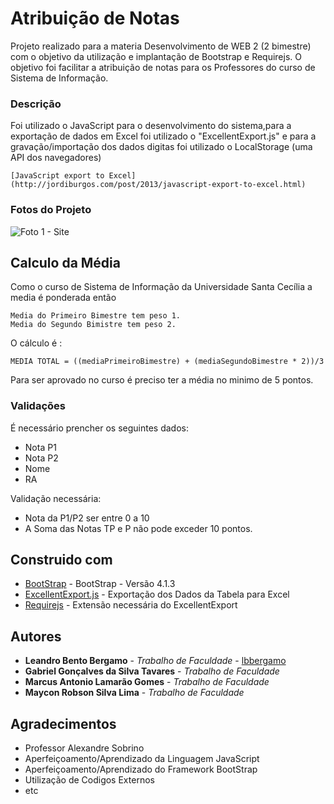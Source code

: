# Atribuição de Notas

Projeto realizado para a materia Desenvolvimento de WEB 2 (2 bimestre) com o objetivo da utilização e implantação de Bootstrap e Requirejs.
O objetivo foi facilitar a atribuição de notas para os Professores do curso de Sistema de Informação.

### Descrição

Foi utilizado o JavaScript para o desenvolvimento do sistema,para a exportação de dados em Excel foi utilizado o "ExcellentExport.js" e para a gravação/importação dos dados digitas foi utilizado o LocalStorage (uma API dos navegadores)

```
[JavaScript export to Excel](http://jordiburgos.com/post/2013/javascript-export-to-excel.html)
```

### Fotos do Projeto

![Foto 1 - Site](https://raw.githubusercontent.com/lbbergamo/TP-Web2-AtribuicaodeNotas/blob/master/Informativos/tela-inicial.png)

## Calculo da Média

Como o curso de Sistema de Informação da Universidade Santa Cecília a media é ponderada então
```
Media do Primeiro Bimestre tem peso 1. 
Media do Segundo Bimistre tem peso 2.
```

O cálculo é :
```
MEDIA TOTAL = ((mediaPrimeiroBimestre) + (mediaSegundoBimestre * 2))/3
```

Para ser aprovado no curso é preciso ter a média no minimo de 5 pontos.

### Validações 

É necessário prencher os seguintes dados:
* Nota P1
* Nota P2 
* Nome
* RA 

Validação necessária:
* Nota da P1/P2 ser entre 0 a 10
* A Soma das Notas TP e P não pode exceder 10 pontos.

## Construido com

* [BootStrap](https://getbootstrap.com.br/docs/4.1/getting-started/introduction/) - BootStrap - Versão 4.1.3
* [ExcellentExport.js](http://jordiburgos.com/post/2013/javascript-export-to-excel.html) - Exportação dos Dados da Tabela para Excel
* [Requirejs](https://requirejs.org/docs/start.html) - Extensão necessária do ExcellentExport

## Autores

* **Leandro Bento Bergamo** - *Trabalho de Faculdade* - [lbbergamo](https://github.com/lbbergamo/)
* **Gabriel Gonçalves da Silva Tavares** - *Trabalho de Faculdade* 
* **Marcus Antonio Lamarão Gomes** - *Trabalho de Faculdade* 
* **Maycon Robson Silva Lima** - *Trabalho de Faculdade* 

## Agradecimentos

* Professor Alexandre Sobrino
* Aperfeiçoamento/Aprendizado da Linguagem JavaScript
* Aperfeiçoamento/Aprendizado do Framework BootStrap
* Utilização de Codigos Externos
* etc
